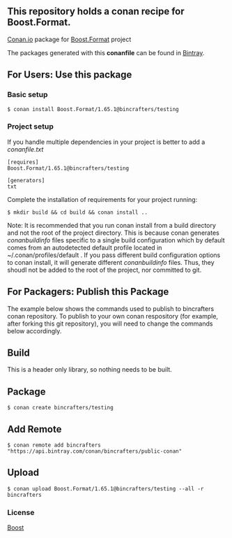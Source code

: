 ## This repository holds a conan recipe for Boost.Format.

[Conan.io](https://conan.io) package for [Boost.Format](https://github.com/Boostorg/Format) project

The packages generated with this **conanfile** can be found in [Bintray](https://bintray.com/bincrafters/public-conan/Boost.Format%3Abincrafters).

## For Users: Use this package

### Basic setup

    $ conan install Boost.Format/1.65.1@bincrafters/testing

### Project setup

If you handle multiple dependencies in your project is better to add a *conanfile.txt*

    [requires]
    Boost.Format/1.65.1@bincrafters/testing

    [generators]
    txt

Complete the installation of requirements for your project running:</small></span>

    $ mkdir build && cd build && conan install ..
	
Note: It is recommended that you run conan install from a build directory and not the root of the project directory.  This is because conan generates *conanbuildinfo* files specific to a single build configuration which by default comes from an autodetected default profile located in ~/.conan/profiles/default .  If you pass different build configuration options to conan install, it will generate different *conanbuildinfo* files.  Thus, they shoudl not be added to the root of the project, nor committed to git. 

## For Packagers: Publish this Package

The example below shows the commands used to publish to bincrafters conan repository. To publish to your own conan respository (for example, after forking this git repository), you will need to change the commands below accordingly. 

## Build  

This is a header only library, so nothing needs to be built.

## Package 

    $ conan create bincrafters/testing
	
## Add Remote

	$ conan remote add bincrafters "https://api.bintray.com/conan/bincrafters/public-conan"

## Upload

    $ conan upload Boost.Format/1.65.1@bincrafters/testing --all -r bincrafters

### License
[Boost](LICENSE)
